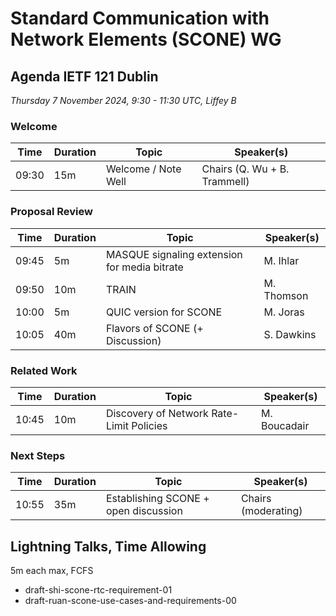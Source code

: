 # Standard Communication with Network Elements (SCONE) WG 

## Agenda IETF 121 Dublin

_Thursday 7 November 2024, 9:30 - 11:30 UTC, Liffey B_

### Welcome

Time  | Duration | Topic                            | Speaker(s)
----- | ---- | ------------------------------------ | -------------------------------
09:30 | 15m  | Welcome / Note Well                  | Chairs (Q. Wu + B. Trammell)

### Proposal Review

Time  | Duration | Topic                            | Speaker(s)
----- | ---- | ------------------------------------ | -------------------------------
09:45 | 5m   | MASQUE signaling extension for media bitrate | M. Ihlar
09:50 | 10m  | TRAIN                                | M. Thomson
10:00 | 5m   | QUIC version for SCONE               | M. Joras
10:05 | 40m  | Flavors of SCONE (+ Discussion)      | S. Dawkins

### Related Work

Time  | Duration | Topic                            | Speaker(s)
----- | ---- | ------------------------------------ | -------------------------------
10:45 | 10m  | Discovery of Network Rate-Limit Policies | M. Boucadair

### Next Steps

Time  | Duration | Topic                            | Speaker(s)
----- | ---- | ------------------------------------ | -------------------------------
10:55 | 35m  | Establishing SCONE + open discussion | Chairs (moderating)

## Lightning Talks, Time Allowing

5m each max, FCFS

- draft-shi-scone-rtc-requirement-01 
- draft-ruan-scone-use-cases-and-requirements-00 
